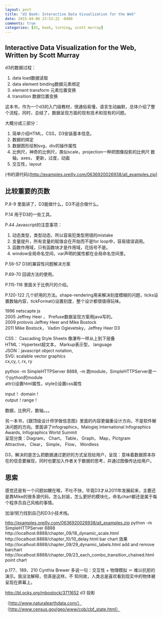 ```yaml
---
layout: post
title: "d3 Book: Interactive Data Visualization for the Web"
date: 2015-04-06 23:53:22 -0400
comments: true
categories: [d3, book, turning, scott murray]
---
```


## Interactive Data Visualization for the Web, Written by Scott Murray  

d3的数据过程：  
1.  data load数据读取  
2.  data element binding数据元素绑定  
3.  element transform 元素位置变换  
4.  transition 数据位置变换  

这本书，作为一个d3的入门级教材，很通俗易懂，语言生动幽默，总体介绍了整个流程，同时，总结了，数据呈现方面的现有技术和现有的问题。  

大概分成三部分：  
1.  简单介绍HTML，CSS，D3安装基本信息。  
2.  数据的绑定  
3.  数据图形绘制svg，div的操作属性  
4.  比例尺，神奇的比例尺，类似scale，projection一种把图像投影的比例尺 数轴，axes， 更新，过度，动画  
5.  交互性，layout  

(书的源代码)[http://examples.oreilly.com/0636920026938/all_examples.zip]

## 比较重要的页数
P.8-9 里面讲了，D3能做什么，D3不适合做什么。  

P.14 用于D3的一些工具。  

P.44 Javascript的注意事项：  
1.  动态类型，类型动态，所以容易犯类型用错的mistake  
2.  变量提升，所有变量的赋值会在开始而不是for loop中，容易错误调用。  
3.  函数作用域，只有函数块才是作用域，花括号不是。  
4.  window全局命名空间，var声明的属性都在全局命名空间里。  

P.56-57 D3的兼容性问题解决方案  

P.69-70 回调方法的使用。  

P.115-118 里面关于比例尺的介绍。  

P.120-122 几个好用的方法。shape-rendering用来解决刻度模糊的问题，ticks设置数轴内容，tickFormat()设置刻度，整个设计都很值得玩味。  

1996 netscapte js  
2005 Jeffrey Heer ， Prefuse数据呈现方案用java写的。  
2009 protovis Jeffrey Heer and Mike Bostock  
2011 Mike Bostock， Vadim Ogievetsky，Jeffrey Heer D3  

CSS： Cascading Style Sheets 像瀑布一样从上到下层叠  
HTML：Hypertext超文本， Markup表示型， language  
JSON：javascript object notation,  
SVG: scalable vector graphics  
cx,cy, r, rx, ry  

python -m SimpleHTTPServer 8888, -m 跑module，SimpleHTTPServer是一个python的module  
attr()设置html属性，style()设置css属性  

input！ domain！  
output！range！  

数据，比例尺，数轴。。。

另一本书，《跟顶级设计师学做信息图》里面的内容更偏重设计方向，不是软件解决问题的方向。里面讲了infographics，Malogiej International Infographics Awards, Infographics World Summit  
呈现分类：Diagram， Chart， Table， Graph， Map，Pictgram  
Attractive， Clear， Simple， Flow， Wordless

D3，解决的是怎么把数据通过更好的方式呈现给用户，呈现：意味着数据原本存在的信息要展现，同时也要加入作者关于数据的思考，并通过图像传达给用户。  

## 思索  

感觉还是有一个问题如鲠在喉，不吐不快，毕竟D3才从2011年发展起来，主要还是靠Mike的很多源代码，怎么封装，怎么更好的模块化，命名chart都还是属于每个程序员自己风格的事情。  

加油!努力找到自己的D3小技术栈。  

http://examples.oreilly.com/0636920026938/all_examples.zip
python -m SimpleHTTPServer 8888
http://localhost:8888/chapter_09/18_dynamic_scale.html  
http://localhost:8888/chapter_10/10_delay.html
bar chart 效果
http://localhost:8888/chapter_09/29_dynamic_labels.html  add and remove
barchart
http://localhost:8888/chapter_09/23_each_combo_transition_chained.html 
point chart

p.177、189、210
Cynthia Brewer
多说一句：交互性 + 物理模拟 ＝ 难以抗拒的演示。我没法解释，但真是这样。不
知何故，人类总是喜欢看到现实中的物体被呈现在屏幕上。

http://bl.ocks.org/mbostock/3711652
d3 投影

（http://www.naturalearthdata.com/）
（http://www.census.gov/geo/www/cob/cbf_state.html）

